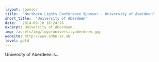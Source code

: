 ```yaml
---
layout: sponsor
title:  "Northern Lights Conference Sponsor - University of Aberdeen"
short_title:  "University of Aberdeen"
date:   2014-09-10 16:24:26 
excerpt: University of Aberdeen.  
img: /assets/img/logo/universityaberdeen.jpg 
website: http://www.adbn.ac.uk
level: gold
---
```


University of Aberdeen is...
  